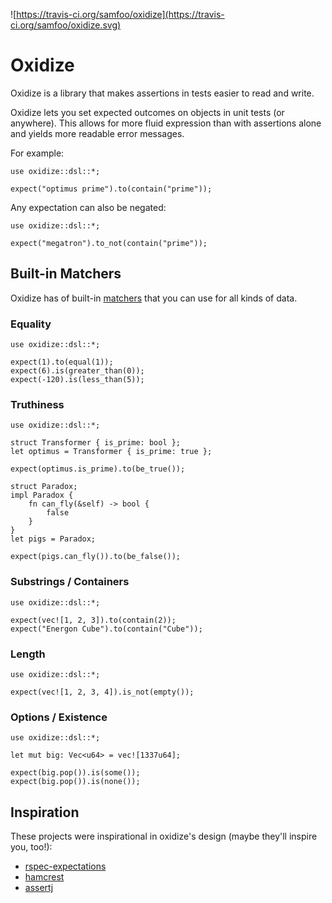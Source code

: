 ![https://travis-ci.org/samfoo/oxidize](https://travis-ci.org/samfoo/oxidize.svg)

# Oxidize

Oxidize is a library that makes assertions in tests easier to read and write.

Oxidize lets you set expected outcomes on objects in unit tests (or anywhere).
This allows for more fluid expression than with assertions alone and yields
more readable error messages.

For example:

    use oxidize::dsl::*;

    expect("optimus prime").to(contain("prime"));

Any expectation can also be negated:

    use oxidize::dsl::*;

    expect("megatron").to_not(contain("prime"));

## Built-in Matchers

Oxidize has of built-in
[matchers](http://samfoo.github.io/oxidize/oxidize/matchers/index.html) that you can
use for all kinds of data.

### Equality

    use oxidize::dsl::*;

    expect(1).to(equal(1));
    expect(6).is(greater_than(0));
    expect(-120).is(less_than(5));

### Truthiness

    use oxidize::dsl::*;

    struct Transformer { is_prime: bool };
    let optimus = Transformer { is_prime: true };

    expect(optimus.is_prime).to(be_true());

    struct Paradox;
    impl Paradox {
        fn can_fly(&self) -> bool {
            false
        }
    }
    let pigs = Paradox;

    expect(pigs.can_fly()).to(be_false());

### Substrings / Containers

    use oxidize::dsl::*;

    expect(vec![1, 2, 3]).to(contain(2));
    expect("Energon Cube").to(contain("Cube"));

### Length

    use oxidize::dsl::*;

    expect(vec![1, 2, 3, 4]).is_not(empty());

### Options / Existence

    use oxidize::dsl::*;

    let mut big: Vec<u64> = vec![1337u64];

    expect(big.pop()).is(some());
    expect(big.pop()).is(none());

## Inspiration

These projects were inspirational in oxidize's design (maybe they'll inspire
you, too!):

* [rspec-expectations](https://github.com/rspec/rspec-expectations/)
* [hamcrest](http://hamcrest.org/)
* [assertj](https://joel-costigliola.github.io/assertj/)
